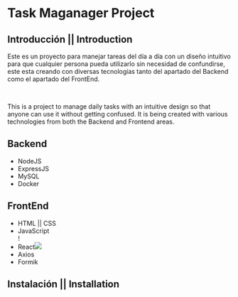 <h1>Task Maganager Project</h1>
<h2>Introducción || Introduction</h2>
<p>Este es un proyecto para manejar tareas del día a día con un diseño intuitivo para que cualquier persona pueda utilizarlo sin necesidad de confundirse, este esta creando con diversas tecnologías tanto del apartado del Backend como el apartado del FrontEnd.</p><br/>

<p>This is a project to manage daily tasks with an intuitive design so that anyone can use it without getting confused. It is being created with various technologies from both the Backend and Frontend areas.</p>
<h2>Backend</h2>
<ul>
<li>NodeJS</li>
<li>ExpressJS</li>
<li>MySQL</li>
<li>Docker</li>
</ul>
<h2>FrontEnd</h2>
<ul>
<li>HTML || CSS</li>
<li>JavaScript </li>!
<li>React<img src="https://img.shields.io/badge/-React-61DAFB?style=flat&logo=react&logoColor=black" /></li> 
<li>Axios</li>
<li>Formik</li>
</ul>

<h2>Instalación || Installation</h2>
